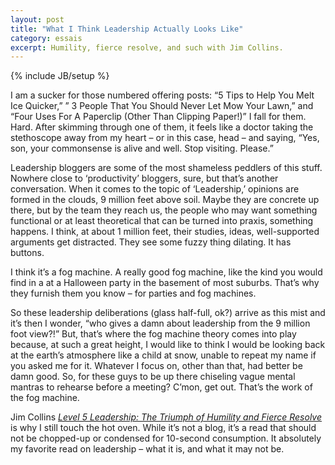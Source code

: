 ```yaml
---
layout: post
title: "What I Think Leadership Actually Looks Like"
category: essais
excerpt: Humility, fierce resolve, and such with Jim Collins. 
---
```

{% include JB/setup %}


I am a sucker for those numbered offering posts: “5 Tips to Help You  Melt Ice Quicker,” ” 3 People That You Should Never Let Mow Your Lawn,” and “Four Uses For A Paperclip (Other Than Clipping Paper!)” I fall for them. Hard.
After skimming through one of them, it feels like a doctor taking the stethoscope away from my heart – or in this case, head – and saying, “Yes, son, your commonsense is alive and well. Stop visiting. Please.”  

Leadership bloggers are some of the most shameless peddlers of this stuff. Nowhere close to ‘productivity’ bloggers, sure, but that’s another conversation.
When it comes to the topic of ‘Leadership,’ opinions are formed in the clouds, 9 million feet above soil. Maybe they are concrete up there, but by the team they reach us, the people who may want something functional or at least theoretical that can be turned into praxis, something happens. I think, at about 1 million feet, their studies, ideas, well-supported arguments get distracted. They see some fuzzy thing dilating. It has buttons.  

I think it’s a fog machine. A really good fog machine, like the kind you would find in a at a Halloween party in the basement of most suburbs. That’s why they furnish them you know – for parties and fog machines.  

So these leadership deliberations (glass half-full, ok?) arrive as this mist and it’s then I wonder, “who gives a damn about leadership from the 9 million foot view?!” But, that’s where the fog machine theory comes into play because, at such a great height, I would like to think I would be looking back at the earth’s atmosphere like a child at snow, unable to repeat my name if you asked me for it. Whatever I focus on, other than that, had better be damn good. So, for these guys to be up there chiseling vague mental mantras to rehearse before a meeting? C’mon, get out.
That’s the work of the fog machine.  

Jim Collins [_Level 5 Leadership: The Triumph of Humility and Fierce Resolve_](http://jakehuber.files.wordpress.com/2013/01/7-level-5-leadership-the-triumph-of-humility-and-fierce-resolve.pdf) is why I still touch the hot oven. While it’s not a blog, it’s a read that should not be chopped-up or condensed for 10-second consumption. It absolutely my favorite read on leadership – what it is, and what it may not be.

<a href="https://plus.google.com/+VincentBarr0?rel=author"></a>